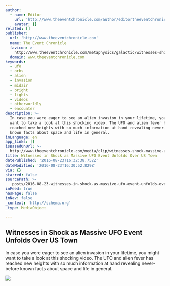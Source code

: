 ```yaml
---
author:
  - name: Editor
    url: 'http://www.theeventchronicle.com/author/editortheeventchronicle-com/'
    avatar: {}
related: []
publisher:
  url: 'http://www.theeventchronicle.com'
  name: The Event Chronicle
  favicon: >-
    http://www.theeventchronicle.com/metaphysics/galactic/witnesses-shock-massive-ufo-event-unfolds-us-town/“http://www.theeventchronicle.com/favicon.ico"
  domain: www.theeventchronicle.com
keywords:
  - ufo
  - orbs
  - alien
  - invasion
  - midair
  - bright
  - lights
  - videos
  - otherworldly
  - encounter
description: >-
  In case you were eager to see an alien invasion in your lifetime, you might
  want to take a look at this shocking video. The UFO and alien fever has
  reached new heights with so much information at hand revealing never-before
  known facts about space and life in general.
inLanguage: en
app_links: []
isBasedOnUrl: >-
  http://www.theeventchronicle.com/media/clip/witnesses-shock-massive-ufo-event-unfolds-us-town/?utm_campaign=coschedule&utm_source=facebook_page&utm_medium=The+Event+Handbook&utm_content=Witnesses+in+Shock+as+Massive+UFO+Event+Unfolds+Over+US+Town#
title: Witnesses in Shock as Massive UFO Event Unfolds Over US Town
datePublished: '2016-08-23T16:32:38.752Z'
dateModified: '2016-08-23T16:30:52.829Z'
via: {}
starred: false
sourcePath: >-
  _posts/2016-08-23-witnesses-in-shock-as-massive-ufo-event-unfolds-over-us-town.md
inFeed: true
hasPage: false
inNav: false
_context: 'http://schema.org'
_type: MediaObject

---
```

<article style=""><h1>Witnesses in Shock as Massive UFO Event Unfolds Over US Town</h1><p>In case you were eager to see an alien invasion in your lifetime, you might want to take a look at this shocking video. The UFO and alien fever has reached new heights with so much information at hand revealing never-before known facts about space and life in general.</p><img src="http://cdn.theeventchronicle.com/wp-content/uploads/2016/08/ufo-orb-shock.jpg" /></article>